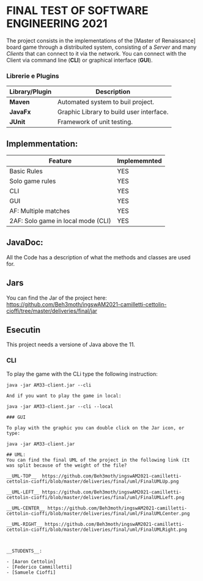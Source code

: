 # FINAL TEST OF SOFTWARE ENGINEERING 2021

The project consists in the implementations of the [Master of Renaissance] board game through a distribuited system, consisting of a _Server_ and many _Clients_ that can connect to it via the network.
You can connect with the Client via command line (__CLI__) or graphical interface (__GUI__).

### Librerie e Plugins
|Library/Plugin|Description|
|---------------|-----------|
|__Maven__|Automated system to buil project.|
|__JavaFx__|Graphic Library to build user interface.|
|__JUnit__|Framework of unit testing.|


## Implemmentation:

| Feature | Implememnted |
| ------- | ------------ |
| Basic Rules | YES |
| Solo game rules | YES |
| CLI | YES |
| GUI | YES |
| AF: Multiple matches | YES |
| 2AF: Solo game in local mode (CLI) | YES |

## JavaDoc:
All the Code has a description of what the methods and classes are used for.

## Jars
You can find the Jar of the project here: https://github.com/Beh3moth/ingswAM2021-camilletti-cettolin-cioffi/tree/master/deliveries/final/jar

## Esecutin
This project needs a versione of Java above the 11.

### CLI
To play the game with the CLi type the following instruction:
```
java -jar AM33-client.jar --cli

And if you want to play the game in local:

java -jar AM33-client.jar --cli --local

### GUI

To play with the graphic you can double click on the Jar icon, or type:

java -jar AM33-client.jar

## UML:
You can find the final UML of the project in the following link (It was split because of the weight of the file?

__UML-TOP__  https://github.com/Beh3moth/ingswAM2021-camilletti-cettolin-cioffi/blob/master/deliveries/final/uml/FinalUMLUp.png

__UML-LEFT__ https://github.com/Beh3moth/ingswAM2021-camilletti-cettolin-cioffi/blob/master/deliveries/final/uml/FinalUMLLeft.png

__UML-CENTER__ https://github.com/Beh3moth/ingswAM2021-camilletti-cettolin-cioffi/blob/master/deliveries/final/uml/FinalUMLCenter.png

__UML-RIGHT__ https://github.com/Beh3moth/ingswAM2021-camilletti-cettolin-cioffi/blob/master/deliveries/final/uml/FinalUMLRight.png



__STUDENTS__:

- [Aaron Cettolin]
- [Federico Cammilletti]
- [Samuele Cioffi]
